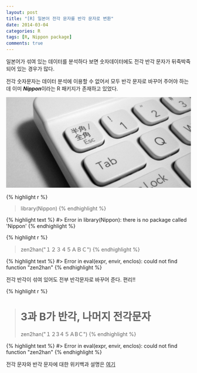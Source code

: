 ```yaml
---
layout: post
title: "[R] 일본어 전각 문자를 반각 문자로 변환"
date: 2014-03-04
categories: R
tags: [R, Nippon package]
comments: true
---
```




일본어가 섞여 있는 데이터를 분석하다 보면 숫자데이터에도 전각 반각 문자가 뒤죽박죽되어 있는 경우가 많다. 

전각 숫자문자는 데이터 분석에 이용할 수 없어서 모두 반각 문자로 바꾸어 주어야 하는데 이미 ***Nippon***이라는 R 패키지가 존재하고 있었다. 

![](/images/keyboard.png)


{% highlight r %}
> library(Nippon)
{% endhighlight %}



{% highlight text %}
#> Error in library(Nippon): there is no package called 'Nippon'
{% endhighlight %}



{% highlight r %}
> zen2han("１２３４５ＡＢＣ")
{% endhighlight %}



{% highlight text %}
#> Error in eval(expr, envir, enclos): could not find function "zen2han"
{% endhighlight %}

전각 반각이 섞여 있어도 전부 반각문자로 바꾸어 준다. 
편리!!


{% highlight r %}
> # 3과 B가 반각, 나머지 전각문자
> zen2han("１２3４５ＡBＣ")
{% endhighlight %}



{% highlight text %}
#> Error in eval(expr, envir, enclos): could not find function "zen2han"
{% endhighlight %}

전각 문자와 반각 문자에 대한 위키백과 설명은 [여기](http://ko.wikipedia.org/wiki/%EC%A0%84%EA%B0%81_%EB%AC%B8%EC%9E%90%EC%99%80_%EB%B0%98%EA%B0%81_%EB%AC%B8%EC%9E%90)
